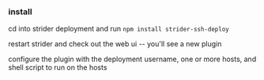 ### install

cd into strider deployment and run `npm install strider-ssh-deploy`

restart strider and check out the web ui -- you'll see a new plugin

configure the plugin with the deployment username, one or more hosts, and shell script to run on the hosts

